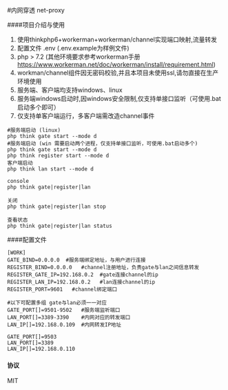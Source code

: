 #内网穿透 net-proxy

####项目介绍与使用
1. 使用thinkphp6+workerman+workerman/channel实现端口映射,流量转发
2. 配置文件 .env (.env.example为样例文件)
3. php > 7.2 (其他环境要求参考workerman手册 https://www.workerman.net/doc/workerman/install/requirement.html)
4. workman/channel组件因无密码校验,并且本项目未使用ssl,请勿直接在生产环境使用
5. 服务端、客户端均支持windows、linux
6. 服务端windows启动时,因windows安全限制,仅支持单接口监听（可使用.bat启动多个即可）
7. 仅支持单客户端运行，多客户端需改造channel事件


```
#服务端启动 (linux)
php think gate start --mode d
#服务端启动 (win 需要启动两个进程，仅支持单接口监听，可使用.bat启动多个)
php think gate start --mode d
php think register start --mode d
客户端启动
php think lan start --mode d

console
php think gate|register|lan

关闭
php think gate|register|lan stop

查看状态
php think gate|register|lan status
```

####配置文件
```
[WORK]
GATE_BIND=0.0.0.0  #服务端绑定地址，与用户进行连接
REGISTER_BIND=0.0.0.0   #channel注册地址，负责gate与lan之间信息转发
REGISTER_GATE_IP=192.168.0.2  #gate连接channel的ip
REGISTER_LAN_IP=192.168.0.2   #lan连接channel的ip
REGISTER_PORT=9601   #channel绑定端口

#以下可配置多组 gate与lan必须一一对应
GATE_PORT[]=9501-9502   #服务端监听端口
LAN_PORT[]=3389-3390    #内网对应的转发端口
LAN_IP[]=192.168.0.109  #内网转发IP地址

GATE_PORT[]=9503        
LAN_PORT[]=3389
LAN_IP[]=192.168.0.110
```

#### 协议
MIT
